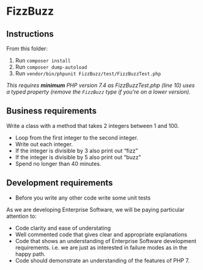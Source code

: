 # FizzBuzz

## Instructions
From this folder:

1. Run `composer install`
2. Run `composer dump-autoload`
3. Run `vendor/bin/phpunit FizzBuzz/test/FizzBuzzTest.php`

_This requires **minimum** PHP version 7.4 as FizzBuzzTest.php (line 10) uses a typed property (remove the `FizzBuzz` type if you're on a lower version)._ 

## Business requirements
Write a class with a method that takes 2 integers between 1 and 100.
- Loop from the first integer to the second integer.
- Write out each integer.
- If the integer is divisible by 3 also print out “fizz”
- If the integer is divisible by 5 also print out “buzz”
- Spend no longer than 40 minutes.

## Development requirements
- Before you write any other code write some unit tests

As we are developing Enterprise Software, we will be paying particular
attention to:
- Code clarity and ease of understating
- Well commented code that gives clear and appropriate explanations
- Code that shows an understanding of Enterprise Software development
requirements. i.e. we are just as interested in failure modes as in
the happy path.
- Code should demonstrate an understanding of the features of PHP 7. 
